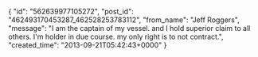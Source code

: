  {
   "id": "562639977105272",
   "post_id": "462493170453287_462528253783112",
   "from_name": "Jeff Roggers",
   "message": "I am the captain of my vessel. and I hold superior claim to all others.  I'm holder in due course. my only right is to not contract.",
   "created_time": "2013-09-21T05:42:43+0000"
 }
